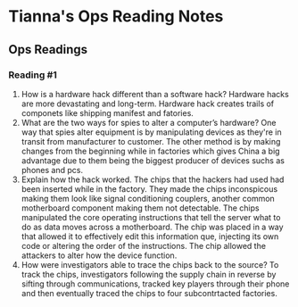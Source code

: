 # Tianna's Ops Reading Notes 

## Ops Readings

### Reading  #1 

1. How is a hardware hack different than a software hack? 
    Hardware hacks are more devastating and long-term. Hardware hack creates trails of componets like shipping manifest and fatories.
2.  What are the two ways for spies to alter a computer’s hardware?
     One way that spies alter equipment is by manipulating devices as they're in transit from manufacturer to customer. The other method is by making changes from the beginning while in factories which gives China a big advantage due to them being the biggest producer of devices suchs as phones and pcs. 
3.  Explain how the hack worked.
    The chips that the hackers had used had been inserted while in the factory. They made the chips inconspicous making them look like signal conditioning couplers, another common motherboard component making them not detectable. The chips manipulated the core operating instructions that tell the server what to do as data moves across a motherboard. The chip was placed in a way that allowed it to effectively edit this information que, injecting its own code or altering the order of the instructions. The chip allowed the attackers to alter how the device function. 
4. How were investigators able to trace the chips back to the source?
      To track the chips, investigators following the supply chain in reverse by sifting through communications, tracked key players through their phone and then eventually traced the chips to four subcontrtacted factories. 


